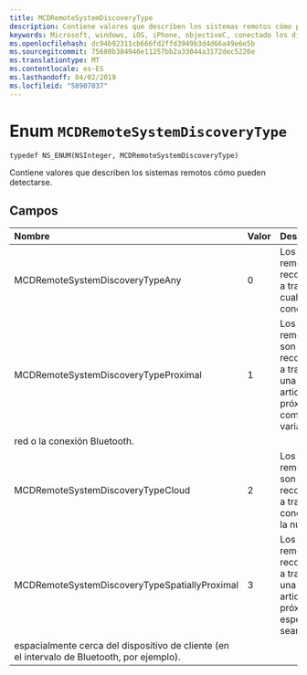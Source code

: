 ```yaml
---
title: MCDRemoteSystemDiscoveryType
description: Contiene valores que describen los sistemas remotos cómo pueden detectarse.
keywords: Microsoft, windows, iOS, iPhone, objectiveC, conectado los dispositivos, proyecto Roma
ms.openlocfilehash: dc94b92311cb666fd2ffd3949b3d4d66a49e6e5b
ms.sourcegitcommit: 75680b384946e11257bb2a33044a3172dec5220e
ms.translationtype: MT
ms.contentlocale: es-ES
ms.lasthandoff: 04/02/2019
ms.locfileid: "58907037"
---
```

# <a name="enum-mcdremotesystemdiscoverytype"></a>Enum `MCDRemoteSystemDiscoveryType` 

```
typedef NS_ENUM(NSInteger, MCDRemoteSystemDiscoveryType)
```  

Contiene valores que describen los sistemas remotos cómo pueden detectarse. 

## <a name="fields"></a>Campos

| Nombre                              | Valor | Descripción                    |
|:----------------------------------|:------|:-------------------------------|
| MCDRemoteSystemDiscoveryTypeAny   | 0     | Los sistemas remotos son reconocibles a través de cualquier conexión.  |
| MCDRemoteSystemDiscoveryTypeProximal | 1     | Los sistemas remotos solo son reconocibles a través de una conexión articulaciones próximas, como una variable local
red o la conexión Bluetooth. |
| MCDRemoteSystemDiscoveryTypeCloud | 2     | Los sistemas remotos solo son reconocibles a través de la conexión en la nube. |
| MCDRemoteSystemDiscoveryTypeSpatiallyProximal | 3     | Los sistemas remotos son reconocibles a través de una conexión articulaciones próximas y se esperan que sean
espacialmente cerca del dispositivo de cliente (en el intervalo de Bluetooth, por ejemplo).  |

